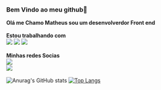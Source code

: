 
### Bem Vindo ao meu github:space_invader:

<b>Olá me Chamo Matheus sou um desenvolverdor Front end</b>
<br>
<br>
 <b>Estou trabalhando com</b><br>
 <img src="https://img.shields.io/badge/HTML-239120?style=for-the-badge&logo=html5&logoColor=white">
 <img src="https://img.shields.io/badge/CSS-239120?&style=for-the-badge&logo=css3&logoColor=white">
 <img src="https://img.shields.io/badge/JavaScript-323330?style=for-the-badge&logo=javascript&logoColor=F7DF1E">
 <br>
 <br>
 <b>Minhas redes Socias</b><br>
 <a href="https://www.instagram.com/matheus_almeida78/"><img src="https://img.shields.io/badge/Instagram-E4405F?style=for-the-badge&logo=instagram&logoColor=white"></a><br>
 <a href="https://www.linkedin.com/in/matheus-almeida-65a86b257/"><img src="https://img.shields.io/badge/LinkedIn-0077B5?style=for-the-badge&logo=linkedin&logoColor=white"></a>
<br>
<br>
![Anurag's GitHub stats](https://github-readme-stats.vercel.app/api?username=Matheus-Almeida78&show_icons=true&theme=transparent)
[![Top Langs](https://github-readme-stats.vercel.app/api/top-langs/?username=Matheus-Almeida78)](https://github.com/anuraghazra/github-readme-stats)
